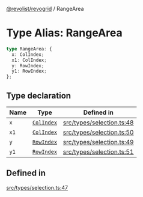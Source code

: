 [@revolist/revogrid](README.md) / RangeArea

# Type Alias: RangeArea

```ts
type RangeArea: {
  x: ColIndex;
  x1: ColIndex;
  y: RowIndex;
  y1: RowIndex;
};
```

## Type declaration

| Name | Type | Defined in |
| ------ | ------ | ------ |
| `x` | [`ColIndex`](TypeAlias.ColIndex.md) | [src/types/selection.ts:48](https://github.com/revolist/revogrid/blob/7eb028636fe9635cf32f3cf0775076c9e2dde053/src/types/selection.ts#L48) |
| `x1` | [`ColIndex`](TypeAlias.ColIndex.md) | [src/types/selection.ts:50](https://github.com/revolist/revogrid/blob/7eb028636fe9635cf32f3cf0775076c9e2dde053/src/types/selection.ts#L50) |
| `y` | [`RowIndex`](TypeAlias.RowIndex.md) | [src/types/selection.ts:49](https://github.com/revolist/revogrid/blob/7eb028636fe9635cf32f3cf0775076c9e2dde053/src/types/selection.ts#L49) |
| `y1` | [`RowIndex`](TypeAlias.RowIndex.md) | [src/types/selection.ts:51](https://github.com/revolist/revogrid/blob/7eb028636fe9635cf32f3cf0775076c9e2dde053/src/types/selection.ts#L51) |

## Defined in

[src/types/selection.ts:47](https://github.com/revolist/revogrid/blob/7eb028636fe9635cf32f3cf0775076c9e2dde053/src/types/selection.ts#L47)
